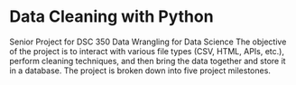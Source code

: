 # Data Cleaning with Python
Senior Project for DSC 350 Data Wrangling for Data Science
The objective of the project is to interact with various file types (CSV, HTML, APIs, etc.), perform cleaning techniques, and then bring the data together and store it in a database. The project is broken down into five project milestones.

